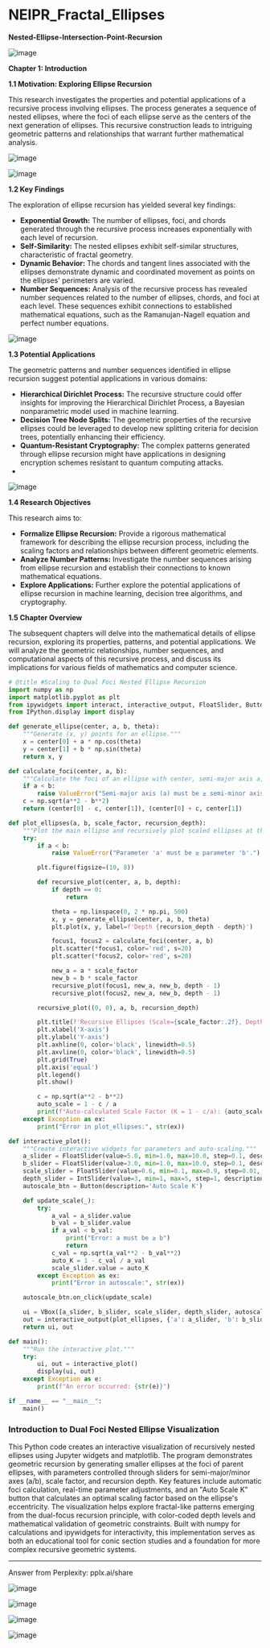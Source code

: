 # NEIPR_Fractal_Ellipses
**Nested-Ellipse-Intersection-Point-Recursion**

![image](https://github.com/user-attachments/assets/4c2bcabf-3fc9-4433-9d3d-dc4c8023b9d4)

**Chapter 1: Introduction**

**1.1 Motivation: Exploring Ellipse Recursion**

This research investigates the properties and potential applications of a recursive process involving ellipses. The process generates a sequence of nested ellipses, where the foci of each ellipse serve as the centers of the next generation of ellipses. This recursive construction leads to intriguing geometric patterns and relationships that warrant further mathematical analysis.

![image](https://github.com/user-attachments/assets/6ae71730-a890-4490-a5f3-ec7f204d9234)

![image](https://github.com/user-attachments/assets/e79f9ac3-1aec-483d-8f3f-fe5f8a9a475f)

**1.2 Key Findings**

The exploration of ellipse recursion has yielded several key findings:

* **Exponential Growth:** The number of ellipses, foci, and chords generated through the recursive process increases exponentially with each level of recursion.
* **Self-Similarity:** The nested ellipses exhibit self-similar structures, characteristic of fractal geometry.
* **Dynamic Behavior:** The chords and tangent lines associated with the ellipses demonstrate dynamic and coordinated movement as points on the ellipses' perimeters are varied.
* **Number Sequences:**  Analysis of the recursive process has revealed number sequences related to the number of ellipses, chords, and foci at each level. These sequences exhibit connections to established mathematical equations, such as the Ramanujan-Nagell equation and perfect number equations.

![image](https://github.com/user-attachments/assets/497aefeb-5779-4a22-b462-0904fad3656d)

**1.3 Potential Applications**

The geometric patterns and number sequences identified in ellipse recursion suggest potential applications in various domains:

* **Hierarchical Dirichlet Process:**  The recursive structure could offer insights for improving the Hierarchical Dirichlet Process, a Bayesian nonparametric model used in machine learning.
* **Decision Tree Node Splits:** The geometric properties of the recursive ellipses could be leveraged to develop new splitting criteria for decision trees, potentially enhancing their efficiency.
* **Quantum-Resistant Cryptography:** The complex patterns generated through ellipse recursion might have applications in designing encryption schemes resistant to quantum computing attacks.
* 
![image](https://github.com/user-attachments/assets/f883534d-60fe-444a-a58f-0aa7270a46f0)

**1.4 Research Objectives**

This research aims to:

* **Formalize Ellipse Recursion:**  Provide a rigorous mathematical framework for describing the ellipse recursion process, including the scaling factors and relationships between different geometric elements.
* **Analyze Number Patterns:**  Investigate the number sequences arising from ellipse recursion and establish their connections to known mathematical equations.
* **Explore Applications:**  Further explore the potential applications of ellipse recursion in machine learning, decision tree algorithms, and cryptography.

**1.5 Chapter Overview**

The subsequent chapters will delve into the mathematical details of ellipse recursion, exploring its properties, patterns, and potential applications. We will analyze the geometric relationships, number sequences, and computational aspects of this recursive process, and discuss its implications for various fields of mathematics and computer science.


```python
# @title #Scaling to Dual Foci Nested Ellipse Recursion
import numpy as np
import matplotlib.pyplot as plt
from ipywidgets import interact, interactive_output, FloatSlider, Button, VBox, HBox, Tab, HTML, IntSlider
from IPython.display import display

def generate_ellipse(center, a, b, theta):
    """Generate (x, y) points for an ellipse."""
    x = center[0] + a * np.cos(theta)
    y = center[1] + b * np.sin(theta)
    return x, y

def calculate_foci(center, a, b):
    """Calculate the foci of an ellipse with center, semi-major axis a, and semi-minor axis b."""
    if a < b:
        raise ValueError("Semi-major axis (a) must be ≥ semi-minor axis (b).")
    c = np.sqrt(a**2 - b**2)
    return (center[0] - c, center[1]), (center[0] + c, center[1])

def plot_ellipses(a, b, scale_factor, recursion_depth):
    """Plot the main ellipse and recursively plot scaled ellipses at the foci."""
    try:
        if a < b:
            raise ValueError("Parameter 'a' must be ≥ parameter 'b'.")

        plt.figure(figsize=(10, 8))

        def recursive_plot(center, a, b, depth):
            if depth == 0:
                return

            theta = np.linspace(0, 2 * np.pi, 500)
            x, y = generate_ellipse(center, a, b, theta)
            plt.plot(x, y, label=f'Depth {recursion_depth - depth}')

            focus1, focus2 = calculate_foci(center, a, b)
            plt.scatter(*focus1, color='red', s=20)
            plt.scatter(*focus2, color='red', s=20)

            new_a = a * scale_factor
            new_b = b * scale_factor
            recursive_plot(focus1, new_a, new_b, depth - 1)
            recursive_plot(focus2, new_a, new_b, depth - 1)

        recursive_plot((0, 0), a, b, recursion_depth)

        plt.title(f'Recursive Ellipses (Scale={scale_factor:.2f}, Depth={recursion_depth})')
        plt.xlabel('X-axis')
        plt.ylabel('Y-axis')
        plt.axhline(0, color='black', linewidth=0.5)
        plt.axvline(0, color='black', linewidth=0.5)
        plt.grid(True)
        plt.axis('equal')
        plt.legend()
        plt.show()

        c = np.sqrt(a**2 - b**2)
        auto_scale = 1 - c / a
        print(f"Auto-calculated Scale Factor (K = 1 - c/a): {auto_scale:.2f}")
    except Exception as ex:
        print("Error in plot_ellipses:", str(ex))

def interactive_plot():
    """Create interactive widgets for parameters and auto-scaling."""
    a_slider = FloatSlider(value=5.0, min=1.0, max=10.0, step=0.1, description='Semi-major (a):')
    b_slider = FloatSlider(value=3.0, min=1.0, max=10.0, step=0.1, description='Semi-minor (b):')
    scale_slider = FloatSlider(value=0.6, min=0.1, max=0.9, step=0.01, description='Scale Factor:')
    depth_slider = IntSlider(value=3, min=1, max=5, step=1, description='Recursion Depth:')
    autoscale_btn = Button(description='Auto Scale K')

    def update_scale(_):
        try:
            a_val = a_slider.value
            b_val = b_slider.value
            if a_val < b_val:
                print("Error: a must be ≥ b")
                return
            c_val = np.sqrt(a_val**2 - b_val**2)
            auto_K = 1 - c_val / a_val
            scale_slider.value = auto_K
        except Exception as ex:
            print("Error in autoscale:", str(ex))

    autoscale_btn.on_click(update_scale)

    ui = VBox([a_slider, b_slider, scale_slider, depth_slider, autoscale_btn])
    out = interactive_output(plot_ellipses, {'a': a_slider, 'b': b_slider, 'scale_factor': scale_slider, 'recursion_depth': depth_slider})
    return ui, out

def main():
    """Run the interactive plot."""
    try:
        ui, out = interactive_plot()
        display(ui, out)
    except Exception as e:
        print(f"An error occurred: {str(e)}")

if __name__ == "__main__":
    main()
```

### Introduction to Dual Foci Nested Ellipse Visualization
This Python code creates an interactive visualization of recursively nested ellipses using Jupyter widgets and matplotlib. The program demonstrates geometric recursion by generating smaller ellipses at the foci of parent ellipses, with parameters controlled through sliders for semi-major/minor axes (a/b), scale factor, and recursion depth. Key features include automatic foci calculation, real-time parameter adjustments, and an "Auto Scale K" button that calculates an optimal scaling factor based on the ellipse's eccentricity. The visualization helps explore fractal-like patterns emerging from the dual-focus recursion principle, with color-coded depth levels and mathematical validation of geometric constraints. Built with numpy for calculations and ipywidgets for interactivity, this implementation serves as both an educational tool for conic section studies and a foundation for more complex recursive geometric systems.

---
Answer from Perplexity: pplx.ai/share

![image](https://github.com/user-attachments/assets/a66bcb0b-842b-4aac-9348-9c3877aa5b2b)

![image](https://github.com/user-attachments/assets/b166df8a-de7b-4488-9e34-305043f3dad5)

![image](https://github.com/user-attachments/assets/4fd9130b-45d0-4b7f-8bfa-b5d46f92c7e3)

![image](https://github.com/user-attachments/assets/57726125-0ac0-4d08-b5de-8fc17463c498)


